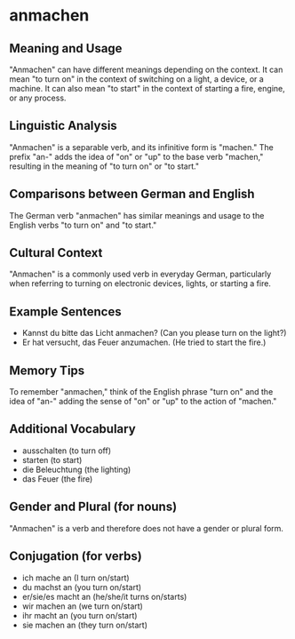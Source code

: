 # anmachen
## Meaning and Usage
"Anmachen" can have different meanings depending on the context. It can mean "to turn on" in the context of switching on a light, a device, or a machine. It can also mean "to start" in the context of starting a fire, engine, or any process.

## Linguistic Analysis
"Anmachen" is a separable verb, and its infinitive form is "machen." The prefix "an-" adds the idea of "on" or "up" to the base verb "machen," resulting in the meaning of "to turn on" or "to start." 

## Comparisons between German and English
The German verb "anmachen" has similar meanings and usage to the English verbs "to turn on" and "to start."

## Cultural Context
"Anmachen" is a commonly used verb in everyday German, particularly when referring to turning on electronic devices, lights, or starting a fire.

## Example Sentences
- Kannst du bitte das Licht anmachen? (Can you please turn on the light?)
- Er hat versucht, das Feuer anzumachen. (He tried to start the fire.)

## Memory Tips
To remember "anmachen," think of the English phrase "turn on" and the idea of "an-" adding the sense of "on" or "up" to the action of "machen."

## Additional Vocabulary
- ausschalten (to turn off)
- starten (to start)
- die Beleuchtung (the lighting)
- das Feuer (the fire)

## Gender and Plural (for nouns)
"Anmachen" is a verb and therefore does not have a gender or plural form.

## Conjugation (for verbs)
- ich mache an (I turn on/start)
- du machst an (you turn on/start)
- er/sie/es macht an (he/she/it turns on/starts)
- wir machen an (we turn on/start)
- ihr macht an (you turn on/start)
- sie machen an (they turn on/start)